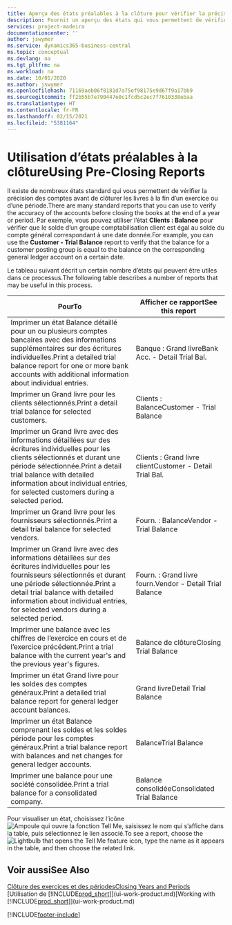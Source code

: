 ```yaml
---
title: Aperçu des états préalables à la clôture pour vérifier la précision de compte | Microsoft Docs
description: Fournit un aperçu des états qui vous permettent de vérifier la précision des comptes avant de clôturer les livres à la fin d’un exercice ou d’une période.
services: project-madeira
documentationcenter: ''
author: jswymer
ms.service: dynamics365-business-central
ms.topic: conceptual
ms.devlang: na
ms.tgt_pltfrm: na
ms.workload: na
ms.date: 10/01/2020
ms.author: jswymer
ms.openlocfilehash: 71169aeb06f8181d7a75ef98175e9d67f9a17bb9
ms.sourcegitcommit: ff2b55b7e790447e0c1fcd5c2ec7f7610338ebaa
ms.translationtype: HT
ms.contentlocale: fr-FR
ms.lasthandoff: 02/15/2021
ms.locfileid: "5381164"
---
```

# <a name="using-pre-closing-reports"></a><span data-ttu-id="d884e-103">Utilisation d’états préalables à la clôture</span><span class="sxs-lookup"><span data-stu-id="d884e-103">Using Pre-Closing Reports</span></span>
<span data-ttu-id="d884e-104">Il existe de nombreux états standard qui vous permettent de vérifier la précision des comptes avant de clôturer les livres à la fin d’un exercice ou d’une période.</span><span class="sxs-lookup"><span data-stu-id="d884e-104">There are many standard reports that you can use to verify the accuracy of the accounts before closing the books at the end of a year or period.</span></span> <span data-ttu-id="d884e-105">Par exemple, vous pouvez utiliser l’état **Clients : Balance** pour vérifier que le solde d’un groupe comptabilisation client est égal au solde du compte général correspondant à une date donnée.</span><span class="sxs-lookup"><span data-stu-id="d884e-105">For example, you can use the **Customer - Trial Balance** report to verify that the balance for a customer posting group is equal to the balance on the corresponding general ledger account on a certain date.</span></span>

<span data-ttu-id="d884e-106">Le tableau suivant décrit un certain nombre d’états qui peuvent être utiles dans ce processus.</span><span class="sxs-lookup"><span data-stu-id="d884e-106">The following table describes a number of reports that may be useful in this process.</span></span>

| <span data-ttu-id="d884e-107">Pour</span><span class="sxs-lookup"><span data-stu-id="d884e-107">To</span></span> | <span data-ttu-id="d884e-108">Afficher ce rapport</span><span class="sxs-lookup"><span data-stu-id="d884e-108">See this report</span></span> |
| --- | --- |
| <span data-ttu-id="d884e-109">Imprimer un état Balance détaillé pour un ou plusieurs comptes bancaires avec des informations supplémentaires sur des écritures individuelles.</span><span class="sxs-lookup"><span data-stu-id="d884e-109">Print a detailed trial balance report for one or more bank accounts with additional information about individual entries.</span></span> |<span data-ttu-id="d884e-110">Banque : Grand livre</span><span class="sxs-lookup"><span data-stu-id="d884e-110">Bank Acc. - Detail Trial Bal.</span></span> |
| <span data-ttu-id="d884e-111">Imprimer un Grand livre pour les clients sélectionnés.</span><span class="sxs-lookup"><span data-stu-id="d884e-111">Print a detail trial balance for selected customers.</span></span> |<span data-ttu-id="d884e-112">Clients : Balance</span><span class="sxs-lookup"><span data-stu-id="d884e-112">Customer - Trial Balance</span></span> |
| <span data-ttu-id="d884e-113">Imprimer un Grand livre avec des informations détaillées sur des écritures individuelles pour les clients sélectionnés et durant une période sélectionnée.</span><span class="sxs-lookup"><span data-stu-id="d884e-113">Print a detail trial balance with detailed information about individual entries, for selected customers during a selected period.</span></span> |<span data-ttu-id="d884e-114">Clients : Grand livre client</span><span class="sxs-lookup"><span data-stu-id="d884e-114">Customer - Detail Trial Bal.</span></span> |
| <span data-ttu-id="d884e-115">Imprimer un Grand livre pour les fournisseurs sélectionnés.</span><span class="sxs-lookup"><span data-stu-id="d884e-115">Print a detail trial balance for selected vendors.</span></span> |<span data-ttu-id="d884e-116">Fourn. : Balance</span><span class="sxs-lookup"><span data-stu-id="d884e-116">Vendor - Trial Balance</span></span> |
| <span data-ttu-id="d884e-117">Imprimer un Grand livre avec des informations détaillées sur des écritures individuelles pour les fournisseurs sélectionnés et durant une période sélectionnée.</span><span class="sxs-lookup"><span data-stu-id="d884e-117">Print a detail trial balance with detailed information about individual entries, for selected vendors during a selected period.</span></span> |<span data-ttu-id="d884e-118">Fourn. : Grand livre fourn.</span><span class="sxs-lookup"><span data-stu-id="d884e-118">Vendor - Detail Trial Balance</span></span> |
| <span data-ttu-id="d884e-119">Imprimer une balance avec les chiffres de l’exercice en cours et de l’exercice précédent.</span><span class="sxs-lookup"><span data-stu-id="d884e-119">Print a trial balance with the current year's and the previous year's figures.</span></span> |<span data-ttu-id="d884e-120">Balance de clôture</span><span class="sxs-lookup"><span data-stu-id="d884e-120">Closing Trial Balance</span></span> |
| <span data-ttu-id="d884e-121">Imprimer un état Grand livre pour les soldes des comptes généraux.</span><span class="sxs-lookup"><span data-stu-id="d884e-121">Print a detailed trial balance report for general ledger account balances.</span></span> |<span data-ttu-id="d884e-122">Grand livre</span><span class="sxs-lookup"><span data-stu-id="d884e-122">Detail Trial Balance</span></span> |
| <span data-ttu-id="d884e-123">Imprimer un état Balance comprenant les soldes et les soldes période pour les comptes généraux.</span><span class="sxs-lookup"><span data-stu-id="d884e-123">Print a trial balance report with balances and net changes for general ledger accounts.</span></span> |<span data-ttu-id="d884e-124">Balance</span><span class="sxs-lookup"><span data-stu-id="d884e-124">Trial Balance</span></span> |
| <span data-ttu-id="d884e-125">Imprimer une balance pour une société consolidée.</span><span class="sxs-lookup"><span data-stu-id="d884e-125">Print a trial balance for a consolidated company.</span></span> |<span data-ttu-id="d884e-126">Balance consolidée</span><span class="sxs-lookup"><span data-stu-id="d884e-126">Consolidated Trial Balance</span></span> |

<span data-ttu-id="d884e-127">Pour visualiser un état, choisissez l’icône ![Ampoule qui ouvre la fonction Tell Me](media/ui-search/search_small.png "Dites-moi ce que vous voulez faire"), saisissez le nom qui s’affiche dans la table, puis sélectionnez le lien associé.</span><span class="sxs-lookup"><span data-stu-id="d884e-127">To see a report, choose the ![Lightbulb that opens the Tell Me feature](media/ui-search/search_small.png "Tell me what you want to do") icon, type the name as it appears in the table, and then choose the related link.</span></span>

## <a name="see-also"></a><span data-ttu-id="d884e-128">Voir aussi</span><span class="sxs-lookup"><span data-stu-id="d884e-128">See Also</span></span>
[<span data-ttu-id="d884e-129">Clôture des exercices et des périodes</span><span class="sxs-lookup"><span data-stu-id="d884e-129">Closing Years and Periods</span></span>](year-close-years-periods.md)  
<span data-ttu-id="d884e-130">[Utilisation de [!INCLUDE[prod_short](includes/prod_short.md)]](ui-work-product.md)</span><span class="sxs-lookup"><span data-stu-id="d884e-130">[Working with [!INCLUDE[prod_short](includes/prod_short.md)]](ui-work-product.md)</span></span>



[!INCLUDE[footer-include](includes/footer-banner.md)]
